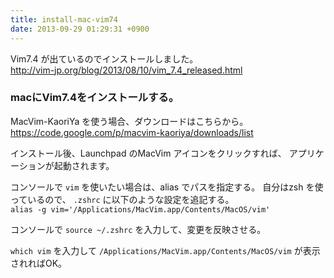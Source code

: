 ```yaml
---
title: install-mac-vim74
date: 2013-09-29 01:29:31 +0900
---
```


Vim7.4 が出ているのでインストールしました。  
http://vim-jp.org/blog/2013/08/10/vim_7.4_released.html

### macにVim7.4をインストールする。
MacVim-KaoriYa を使う場合、ダウンロードはこちらから。  
https://code.google.com/p/macvim-kaoriya/downloads/list

インストール後、Launchpad のMacVim アイコンをクリックすれば、
アプリケーションが起動されます。

コンソールで `vim` を使いたい場合は、alias でパスを指定する。
自分はzsh を使っているので、 `.zshrc` に以下のような設定を追記する。  
``` alias -g vim='/Applications/MacVim.app/Contents/MacOS/vim' ```

コンソールで ``` source ~/.zshrc ``` を入力して、変更を反映させる。

`which vim` を入力して ``` /Applications/MacVim.app/Contents/MacOS/vim ```
が表示されればOK。
